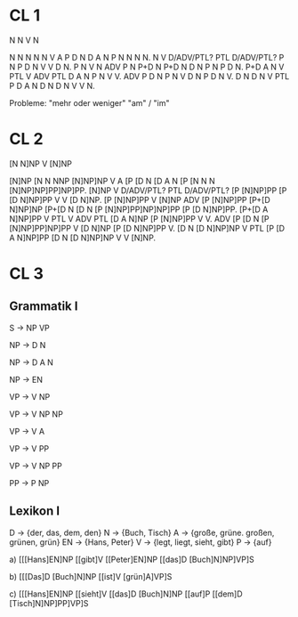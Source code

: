 # CL 1

N N V N

N N N N N V A P D N D A N P N N N N. N V D/ADV/PTL? PTL D/ADV/PTL? P N P D N V V D N. P N V N ADV P N P+D N P+D N D N P N P D N. P+D A N V PTL V ADV PTL D A N P N V V. ADV P D N P N V D N P D N V. D N D N V PTL P D A N D N D N V V N.

Probleme:
"mehr oder weniger"
"am" / "im"

# CL 2

[N N]NP V [N]NP

[N]NP [N N NNP [N]NP]NP V A [P [D N [D A N [P [N N N [N]NP]NP]PP]NP]PP. [N]NP V D/ADV/PTL? PTL D/ADV/PTL? [P [N]NP]PP [P [D N]NP]PP V V [D N]NP. [P [N]NP]PP V [N]NP ADV [P [N]NP]PP [P+[D N]NP]NP [P+[D N [D N [P [N]NP]PP]NP]NP]PP [P [D N]NP]PP. [P+[D A N]NP]PP V PTL V ADV PTL [D A N]NP [P [N]NP]PP V V. ADV [P [D N [P [N]NP]PP]NP]PP V [D N]NP [P [D N]NP]PP V. [D N [D N]NP]NP V PTL [P [D A N]NP]PP [D N [D N]NP]NP V V [N]NP.

# CL 3

## Grammatik I
S -> NP VP

NP -> D N

NP -> D A N 

NP -> EN

VP -> V NP

VP -> V NP NP

VP -> V A

VP -> V PP

VP -> V NP PP

PP -> P NP

## Lexikon I
D -> {der, das, dem, den}
N -> {Buch, Tisch}
A -> {große, grüne. großen, grünen, grün}
EN -> {Hans, Peter}
V -> {legt, liegt, sieht, gibt}
P -> {auf}

a) [[[Hans]EN]NP [[gibt]V [[Peter]EN]NP [[das]D [Buch]N]NP]VP]S

b) [[[Das]D [Buch]N]NP [[ist]V [grün]A]VP]S

c) [[[Hans]EN]NP [[sieht]V [[das]D [Buch]N]NP [[auf]P [[dem]D [Tisch]N]NP]PP]VP]S

